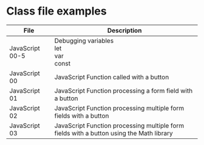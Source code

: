 # Class file examples 
<table>
  <thead>
  <tr>
    <th>File</th>
    <th>Description</th>
  </tr>
  </thead>
  <tbody>
  <tr>
    <td>JavaScript 00-5</td>
    <td>Debugging variables<br/>
    let<br/>
    var<br/>
    const<br/>
    </td>
  </tr>
  <tr>
    <td>JavaScript 00</td>
    <td>JavaScript Function called with a button</td>
  </tr>
  <tr>
    <td>JavaScript 01</td>
    <td>JavaScript Function processing a form field with a button</td>
  </tr>
  <tr>
    <td>JavaScript 02</td>
    <td>JavaScript Function processing multiple form fields with a button</td>
  </tr>
  <tr>
    <td>JavaScript 03</td>
    <td>JavaScript Function processing multiple form fields with a button using the Math library</td>
  </tr>
  </tbody>
</table>
